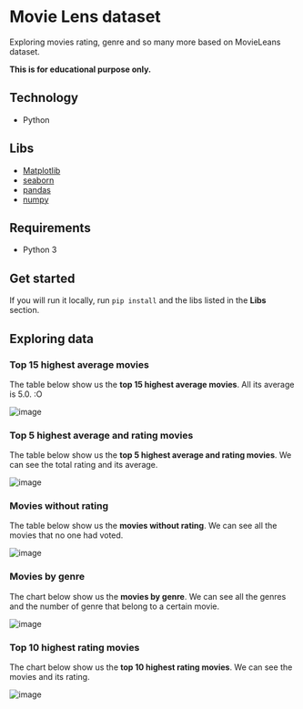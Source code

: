 # Movie Lens dataset
Exploring movies rating, genre and so many more based on MovieLeans dataset.

**This is for educational purpose only.**

## Technology
- Python

## Libs
- [Matplotlib](https://matplotlib.org/)
- [seaborn](https://seaborn.pydata.org/)
- [pandas](https://pandas.pydata.org/)
- [numpy](https://numpy.org/)

## Requirements
- Python 3

## Get started
If you will run it locally, run `pip install` and the libs listed in the **Libs** section.

## Exploring data
### Top 15 highest average movies
The table below show us the **top 15 highest average movies**. All its average is 5.0. :O

![image](https://user-images.githubusercontent.com/41703972/80827814-b0867080-8bba-11ea-97d2-dc7d3426f3b5.png)

### Top 5 highest average and rating movies
The table below show us the **top 5 highest average and rating movies**. We can see the total rating and its average.

![image](https://user-images.githubusercontent.com/41703972/80829831-4374da00-8bbe-11ea-8406-4b04e41b3763.png)

### Movies without rating
The table below show us the **movies without rating**. We can see all the movies that no one had voted.

![image](https://user-images.githubusercontent.com/41703972/81002308-65b96280-8e1f-11ea-990a-e7c689683db4.png)

### Movies by genre
The chart below show us the **movies by genre**. We can see all the genres and the number of genre that belong to a certain movie.

![image](https://user-images.githubusercontent.com/41703972/81002380-7f5aaa00-8e1f-11ea-9093-ae5f5be15390.png)

### Top 10 highest rating movies
The chart below show us the **top 10 highest rating movies**. We can see the movies and its rating.

![image](https://user-images.githubusercontent.com/41703972/81004909-7ec41280-8e23-11ea-8e0f-1ad379d4eab5.png)
